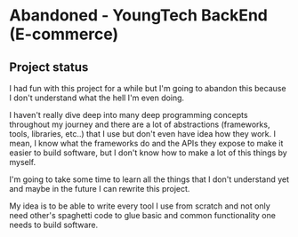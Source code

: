 # Abandoned - YoungTech BackEnd (E-commerce)

## Project status
I had fun with this project for a while but I'm going to abandon this
because I don't understand what the hell I'm even doing.

I haven't really dive deep into many deep programming concepts throughout my
journey and there are a lot of abstractions (frameworks, tools, libraries,
etc..) that I use but don't even have idea how they work. I mean, I know
what the frameworks do and the APIs they expose to make it easier to
build software, but I don't know how to make a lot of this 
things by myself.

I'm going to take some time to learn all the things that I don't understand
yet and maybe in the future I can rewrite this project.

My idea is to be able to write every tool I use from scratch
and not only need other's spaghetti code to glue basic and common
functionality one needs to build software.
